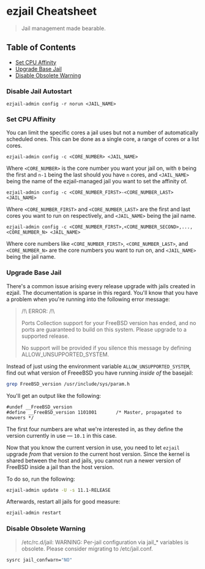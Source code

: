 # ezjail Cheatsheet

> Jail management made bearable.

## Table of Contents

* [Set CPU Affinity](#set-cpu-affinity)
* [Upgrade Base Jail](#upgrade-base-jail)
* [Disable Obsolete Warning](#disable-obsolete-warning)

### Disable Jail Autostart
```
ezjail-admin config -r norun <JAIL_NAME>
```

### Set CPU Affinity
You can limit the specific cores a jail uses but not a number of automatically 
scheduled ones. This can be done as a single core, a range of cores or a list 
cores.

```
ezjail-admin config -c <CORE_NUMBER> <JAIL_NAME>
```

Where `<CORE_NUMBER>` is the core number you want your jail on, with `0` being 
the first and `n-1` being the last should you have `n` cores, and `<JAIL_NAME>` 
being the name of the ezjail-managed jail you want to set the affinity of.

```
ezjail-admin config -c <CORE_NUMBER_FIRST>-<CORE_NUMBER_LAST> <JAIL_NAME>
```

Where `<CORE_NUMBER_FIRST>` and `<CORE_NUMBER_LAST>` are the first and last 
cores you want to run on respectively, and `<JAIL_NAME>` being the jail name.

```
ezjail-admin config -c <CORE_NUMBER_FIRST>,<CORE_NUMBER_SECOND>,...,<CORE_NUMBER_N> <JAIL_NAME>
```

Where core numbers like `<CORE_NUMBER_FIRST>`, `<CORE_NUMBER_LAST>`, and 
`<CORE_NUMBER_N>` are the core numbers you want to run on, and `<JAIL_NAME>` 
being the jail name.

### Upgrade Base Jail

There's a common issue arising every release upgrade with jails created in 
ezjail. The documentation is sparse in this regard. You'll know that you have a 
problem when you're running into the following error message:

> /!\ ERROR: /!\
>
> Ports Collection support for your FreeBSD version has ended, and no ports are
> guaranteed to build on this system. Please upgrade to a supported release.
>
> No support will be provided if you silence this message by defining
> ALLOW_UNSUPPORTED_SYSTEM.

Instead of just using the environment variable `ALLOW_UNSUPPORTED_SYSTEM`, find 
out what version of FreeeBSD you have running *inside of* the basejail:

```sh
grep FreeBSD_version /usr/include/sys/param.h
```

You'll get an output like the following:

```
#undef __FreeBSD_version
#define __FreeBSD_version 1101001       /* Master, propagated to newvers */
```

The first four numbers are what we're interested in, as they define the version 
currently in use — `10.1` in this case.

Now that you know the current version in use, you need to let `ezjail` upgrade 
*from* that version *to* the current host version. Since the kernel is shared 
between the host and jails, you cannot run a newer version of FreeBSD inside a 
jail than the host version.

To do so, run the following:

```sh
ezjail-admin update -U -s 11.1-RELEASE
```

Afterwards, restart all jails for good measure:

```sh
ezjail-admin restart
```

### Disable Obsolete Warning
> /etc/rc.d/jail: WARNING: Per-jail configuration via jail_* variables  is obsolete.  Please consider migrating to /etc/jail.conf.
```sh
sysrc jail_confwarn="NO"
```

